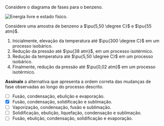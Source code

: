 Considere o diagrama de fases para o benzeno.

![Energia livre e estado físico.](2C04.svg)

Considere uma amostra de benzeno a $\pu{5,50 \degree C}$ e $\pu{55 atm}$.

1. Inicialmente, elevação da temperatura até $\pu{300 \degree C}$ em um processo isobárico.
2. Redução da pressão até $\pu{38 atm}$, em um processo isotérmico.
3. Redução da temperatura até  $\pu{5,50 \degree C}$ em um processo isobárico.
4. Finalmente, redução da pressão até $\pu{0,02 atm}$ em um processo isotérmico.

**Assinale** a alternativa que apresenta a ordem correta das mudanças de fase observadas ao longo do processo descrito. 

- [ ] Fusão, condensação, ebulição e evaporação.   
- [x] Fusão, condensação, solidificação e sublimação.    
- [ ] Vaporização, condensação, fusão e sublimação.    
- [ ] Solidificação, ebulição, liquefação, condensação e sublimação.    
- [ ] Fusão, ebulição, condensação, solidificação e evaporação.
